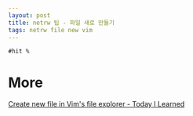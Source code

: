 ```yaml
---
layout: post
title: netrw 팁 - 파일 새로 만들기
tags: netrw file new vim
---
```


```
#hit %
```

# More
[ Create new file in Vim&#39;s file explorer - Today I Learned ](https://til.hashrocket.com/posts/2034bed53c-create-new-file-in-vims-file-explorer)
